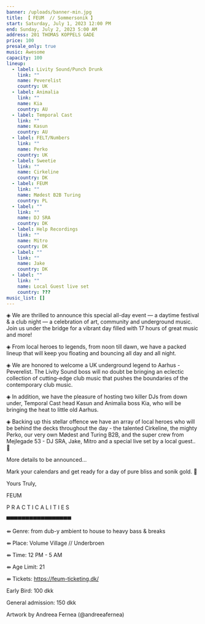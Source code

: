 ```yaml
---
banner: /uploads/banner-min.jpg
title: 【 FEUM  // Sommersonik 】
start: Saturday, July 1, 2023 12:00 PM
end: Sunday, July 2, 2023 5:00 AM
address: 201 THOMAS KOPPELS GADE
price: 100
presale_only: true
music: Awesome
capacity: 100
lineup:
  - label: Livity Sound/Punch Drunk
    link: ""
    name: Peverelist
    country: UK
  - label: Animalia
    link: ""
    name: Kia
    country: AU
  - label: Temporal Cast
    link: ""
    name: Kasun
    country: AU
  - label: FELT/Numbers
    link: ""
    name: Perko
    country: UK
  - label: Sweetie
    link: ""
    name: Cirkeline
    country: DK
  - label: FEUM
    link: ""
    name: Mødest B2B Turing
    country: PL
  - label: ""
    link: ""
    name: DJ SRA
    country: DK
  - label: Help Recordings
    link: ""
    name: Mitro
    country: DK
  - label: ""
    link: ""
    name: Jake
    country: DK
  - label: ""
    link: ""
    name: Local Guest live set
    country: ???
music_list: []
---
```

◈ We are thrilled to announce this special all-day event — a daytime festival & a club night — a celebration of art, community and underground music. Join us under the bridge for a vibrant day filled with 17 hours of great music and more!

◈ From local heroes to legends, from noon till dawn, we have a packed lineup that will keep you floating and bouncing all day and all night.

◈ We are honored to welcome a UK underground legend to Aarhus - Peverelist. The Livity Sound boss will no doubt be bringing an eclectic collection of cutting-edge club music that pushes the boundaries of the contemporary club music.

◈ In addition, we have the pleasure of hosting two killer DJs from down under, Temporal Cast head Kasun and Animalia boss Kia, who will be bringing the heat to little old Aarhus.

◈ Backing up this stellar offence we have an array of local heroes who will be behind the decks throughout the day - the talented Cirkeline, the mighty Perko, our very own Mødest and Turing B2B, and the super crew from Mejlegade 53 - DJ SRA, Jake, Mitro and a special live set by a local guest.. 👀

More details to be announced…

Mark your calendars and get ready for a day of pure bliss and sonik gold. 👾

Yours Truly,

FEUM

P R A C T I C A L I T I E S

▀▀▀▀▀▀▀▀▀▀▀▀▀▀▀▀▀

⇻ Genre: from dub-y ambient to house to heavy bass & breaks

⇻ Place: Volume Village // Underbroen

⇻ Time: 12 PM - 5 AM

⇻ Age Limit: 21

⇻ Tickets: <https://feum-ticketing.dk/>

Early Bird: 100 dkk

General admission: 150 dkk

Artwork by Andreea Fernea (@andreeafernea)

<!--EndFragment-->